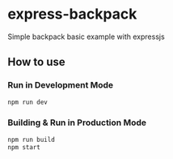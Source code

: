 # express-backpack
Simple backpack basic example with expressjs

## How to use

### Run in Development Mode

```bash
npm run dev
```

### Building & Run in Production Mode

```bash
npm run build
npm start
```
